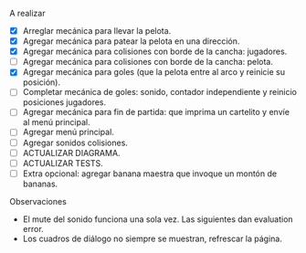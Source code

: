 A realizar
- [X] Arreglar mecánica para llevar la pelota.
- [X] Agregar mecánica para patear la pelota en una dirección.
- [X] Agregar mecánica para colisiones con borde de la cancha: jugadores.
- [ ] Agregar mecánica para colisiones con borde de la cancha: pelota.
- [X] Agregar mecánica para goles (que la pelota entre al arco y reinicie su posición).
- [ ] Completar mecánica de goles: sonido, contador independiente y reinicio posiciones jugadores.
- [ ] Agregar mecánica para fin de partida: que imprima un cartelito y envíe al menú principal.
- [ ] Agregar menú principal.
- [ ] Agregar sonidos colisiones.
- [ ] ACTUALIZAR DIAGRAMA.
- [ ] ACTUALIZAR TESTS.
- [ ] Extra opcional: agregar banana maestra que invoque un montón de bananas.

Observaciones
- El mute del sonido funciona una sola vez. Las siguientes dan evaluation error.
- Los cuadros de diálogo no siempre se muestran, refrescar la página.
